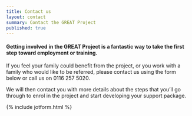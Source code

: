 ```yaml
---
title: Contact us
layout: contact
summary: Contact the GREAT Project
published: true
---
```


#### Getting involved in the GREAT Project is a fantastic way to take the first step toward employment or training.

If you feel your family could benefit from the project, or you work with a family who would like to be referred, please contact us using the form below or call us on 0116 257 5020. 

We will then contact you with more details about the steps that you’ll go through to enrol in the project and start developing your support package.

{% include jotform.html %}
